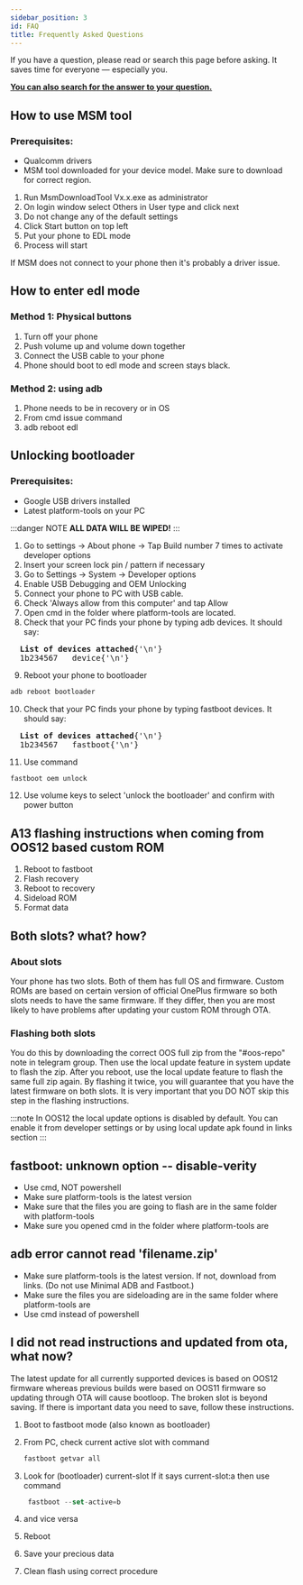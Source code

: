 ```yaml
---
sidebar_position: 3
id: FAQ
title: Frequently Asked Questions
---
```


If you have a question, please read or search this page before asking. It saves time for everyone — especially you.

**[You can also search for the answer to your question.](/search)**

## How to use MSM tool

### Prerequisites:
- Qualcomm drivers
- MSM tool downloaded for your device model. Make sure to download for correct region.

1. Run MsmDownloadTool Vx.x.exe as administrator
2. On login window select Others in User type and click next
3. Do not change any of the default settings
4. Click Start button on top left
5. Put your phone to EDL mode
6. Process will start

If MSM does not connect to your phone then it's probably a driver issue.

## How to enter edl mode

### Method 1: Physical buttons
1. Turn off your phone
2. Push volume up and volume down together
3. Connect the USB cable to your phone
4. Phone should boot to edl mode and screen stays black.
### Method 2: using adb
1. Phone needs to be in recovery or in OS
2. From cmd issue command
3. adb reboot edl

## Unlocking bootloader

### Prerequisites:

- Google USB drivers installed 
- Latest platform-tools on your PC

:::danger NOTE
**ALL DATA WILL BE WIPED!**
:::

1. Go to settings -> About phone -> Tap Build number 7 times to activate developer options
2. Insert your screen lock pin / pattern if necessary
3. Go to Settings -> System -> Developer options
4. Enable USB Debugging and OEM Unlocking
5. Connect your phone to PC with USB cable.
6. Check 'Always allow from this computer' and tap Allow
7. Open cmd in the folder where platform-tools are located.
8. Check that your PC finds your phone by typing adb devices. It should say:
 <pre>
  <b>List of devices attached</b>{'\n'}
  1b234567   device{'\n'}
</pre>
9. Reboot your phone to bootloader
  ```js
  adb reboot bootloader
  ```
10. Check that your PC finds your phone by typing fastboot devices. It should say:
<pre>
  <b>List of devices attached</b>{'\n'}
  1b234567   fastboot{'\n'}
</pre>

11.  Use command
  ```js
  fastboot oem unlock
  ```
12. Use volume keys to select 'unlock the bootloader' and confirm with power button

## A13 flashing instructions when coming from OOS12 based custom ROM

1. Reboot to fastboot
2. Flash recovery
3. Reboot to recovery
4. Sideload ROM
5. Format data

## Both slots? what? how?

### About slots
Your phone has two slots. Both of them has full OS and firmware. Custom ROMs are based on certain version of official OnePlus firmware so both slots needs to have the same firmware. If they differ, then you are most likely to have problems after updating your custom ROM through OTA.

### Flashing both slots
You do this by downloading the correct OOS full zip from the "#oos-repo" note in telegram group. Then use the local update feature in system update to flash the zip. After you reboot, use the local update feature to flash the same full zip again. By flashing it twice, you will guarantee that you have the latest firmware on both slots. It is very important that you DO NOT skip this step in the flashing instructions.

:::note 
In OOS12 the local update options is disabled by default. You can enable it from developer settings or by using local update apk found in links section
:::

## fastboot: unknown option -- disable-verity

- Use cmd, NOT powershell
- Make sure platform-tools is the latest version
- Make sure that the files you are going to flash are in the same folder with platform-tools
- Make sure you opened cmd in the folder where platform-tools are

## adb error cannot read 'filename.zip'

- Make sure platform-tools is the latest version. If not, download from links. (Do not use Minimal ADB and Fastboot.)
- Make sure the files you are sideloading are in the same folder where platform-tools are
- Use cmd instead of powershell

## I did not read instructions and updated from ota, what now?

The latest update for all currently supported devices is based on OOS12 firmware whereas previous builds were based on OOS11 firmware so updating through OTA will cause bootloop. The broken slot is beyond saving. If there is important data you need to save, follow these instructions.

1. Boot to fastboot mode (also known as bootloader)
2. From PC, check current active slot with command

    ```js
    fastboot getvar all
    ```

3. Look for (bootloader) current-slot If it says current-slot:a then use command
   
   ```js
    fastboot --set-active=b
   ```

4. and vice versa

5. Reboot
6. Save your precious data
7. Clean flash using correct procedure

